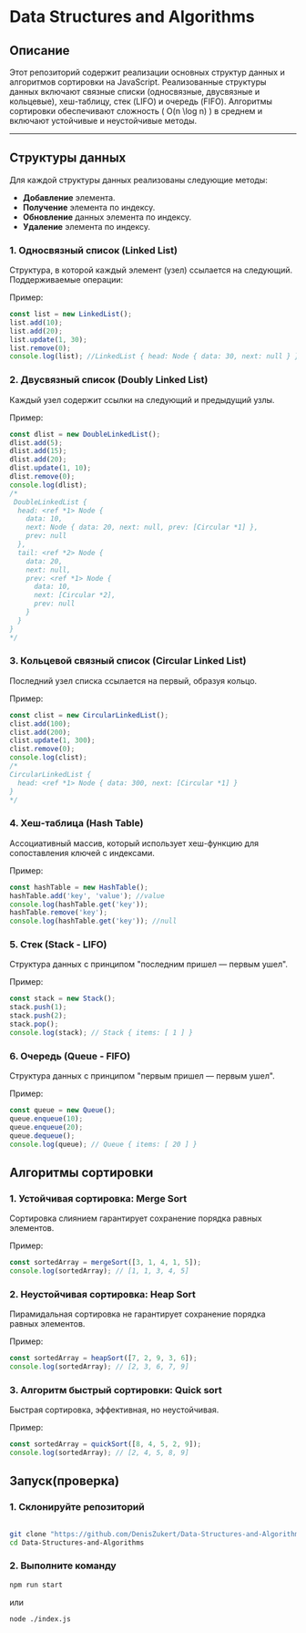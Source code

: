 # Data Structures and Algorithms

## Описание

Этот репозиторий содержит реализации основных структур данных и алгоритмов сортировки на JavaScript. Реализованные структуры данных включают связные списки (односвязные, двусвязные и кольцевые), хеш-таблицу, стек (LIFO) и очередь (FIFO). Алгоритмы сортировки обеспечивают сложность \( O(n \log n) \) в среднем и включают устойчивые и неустойчивые методы.

---

## Структуры данных

Для каждой структуры данных реализованы следующие методы:

- **Добавление** элемента.
- **Получение** элемента по индексу.
- **Обновление** данных элемента по индексу.
- **Удаление** элемента по индексу.

### 1. Односвязный список (Linked List)

Структура, в которой каждый элемент (узел) ссылается на следующий. Поддерживаемые операции:

Пример:

```js
const list = new LinkedList();
list.add(10);
list.add(20);
list.update(1, 30);
list.remove(0);
console.log(list); //LinkedList { head: Node { data: 30, next: null } }
```

### 2. Двусвязный список (Doubly Linked List)

Каждый узел содержит ссылки на следующий и предыдущий узлы.

Пример:

```js
const dlist = new DoubleLinkedList();
dlist.add(5);
dlist.add(15);
dlist.add(20);
dlist.update(1, 10);
dlist.remove(0);
console.log(dlist);
/*
 DoubleLinkedList {
  head: <ref *1> Node {
    data: 10,
    next: Node { data: 20, next: null, prev: [Circular *1] },
    prev: null
  },
  tail: <ref *2> Node {
    data: 20,
    next: null,
    prev: <ref *1> Node {
      data: 10,
      next: [Circular *2],
      prev: null
    }
  }
} 
*/
```

### 3. Кольцевой связный список (Circular Linked List)

Последний узел списка ссылается на первый, образуя кольцо.

Пример:

```js
const clist = new CircularLinkedList();
clist.add(100);
clist.add(200);
clist.update(1, 300);
clist.remove(0);
console.log(clist);
/*
CircularLinkedList {
  head: <ref *1> Node { data: 300, next: [Circular *1] }
}
*/
```

### 4. Хеш-таблица (Hash Table)

Ассоциативный массив, который использует хеш-функцию для сопоставления ключей с индексами.

Пример:

```js
const hashTable = new HashTable();
hashTable.add('key', 'value'); //value
console.log(hashTable.get('key'));
hashTable.remove('key');
console.log(hashTable.get('key')); //null
```

### 5. Стек (Stack - LIFO)

Структура данных с принципом "последним пришел — первым ушел".

Пример:

```js
const stack = new Stack();
stack.push(1);
stack.push(2);
stack.pop();
console.log(stack); // Stack { items: [ 1 ] }
```

### 6. Очередь (Queue - FIFO)

Структура данных с принципом "первым пришел — первым ушел".

Пример:

```js
const queue = new Queue();
queue.enqueue(10);
queue.enqueue(20);
queue.dequeue();
console.log(queue); // Queue { items: [ 20 ] }
```

## Алгоритмы сортировки

### 1. Устойчивая сортировка: Merge Sort

Сортировка слиянием гарантирует сохранение порядка равных элементов.

Пример:

```js
const sortedArray = mergeSort([3, 1, 4, 1, 5]);
console.log(sortedArray); // [1, 1, 3, 4, 5]
```

### 2. Неустойчивая сортировка: Heap Sort

Пирамидальная сортировка не гарантирует сохранение порядка равных элементов.

Пример:

```js
const sortedArray = heapSort([7, 2, 9, 3, 6]);
console.log(sortedArray); // [2, 3, 6, 7, 9]
```

### 3. Алгоритм быстрый сортировки: Quick sort

Быстрая сортировка, эффективная, но неустойчивая.

Пример:

```js
const sortedArray = quickSort([8, 4, 5, 2, 9]);
console.log(sortedArray); // [2, 4, 5, 8, 9]
```

## Запуск(проверка)

### 1. Склонируйте репозиторий

```bash

git clone "https://github.com/DenisZukert/Data-Structures-and-Algorithms"
cd Data-Structures-and-Algorithms
```

### 2. Выполните команду

```bash
npm run start
```

или

```bash
node ./index.js
```
